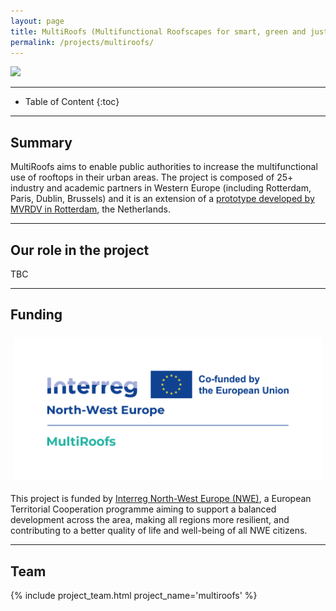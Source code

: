```yaml
---
layout: page
title: MultiRoofs (Multifunctional Roofscapes for smart, green and just urban densification)
permalink: /projects/multiroofs/
---
```


<div class="row">
  <div class="col-sm-8 col-xs-8"><img class="img-responsive" src="{{ "img/cover.jpg" }}"></div>
</div>

- - -

* Table of Content
{:toc}

- - -
## Summary

MultiRoofs aims to enable public authorities to increase the multifunctional use of rooftops in their urban areas. 
The project is composed of 25+ industry and academic partners in Western Europe (including Rotterdam, Paris, Dublin, Brussels) and it is an extension of a [prototype developed by MVRDV in Rotterdam](https://mvrdv.com/news/4290/mvrdv-launches-roofscape-a-new-software-to-help-reimagine-rotterdams-rooftops), the Netherlands.

- - -
## Our role in the project

TBC

- - -
## Funding

<div class="row">
<div style="padding:5px" class="col-md-4 col-sm-6 col-xs-8"><img src="img/logo_multiroofs.png" alt="EU logo" ></div>
</div>

This project is funded by [Interreg North-West Europe (NWE)](https://www.nweurope.eu/), a European Territorial Cooperation programme aiming to support a balanced development across the area, making all regions more resilient, and contributing to a better quality of life and well-being of all NWE citizens.

- - -

## Team

<div class="row">
    {% include project_team.html project_name='multiroofs' %} 
</div>  
  
